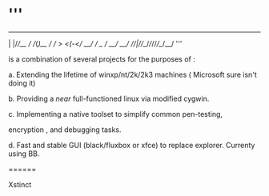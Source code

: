 
'''
  =================================================================
   _  __    __  _          __ 
  | |/_/__ / /_(_)__  ____/ /_
 _>  <(_-</ __/ / _ \/ __/ __/
/_/|_/___/\__/_/_//_/\__/\__/
'''

is a combination of several projects for the purposes of :



a. Extending the lifetime of winxp/nt/2k/2k3 machines ( Microsoft sure isn\'t doing it)

b. Providing a *near* full-functioned linux via modified cygwin.

c. Implementing a native toolset to simplify common pen-testing,

encryption , and debugging tasks.

d. Fast and stable GUI (black/fluxbox or xfce) to replace explorer. Currenty using BB. 


======

Xstinct
